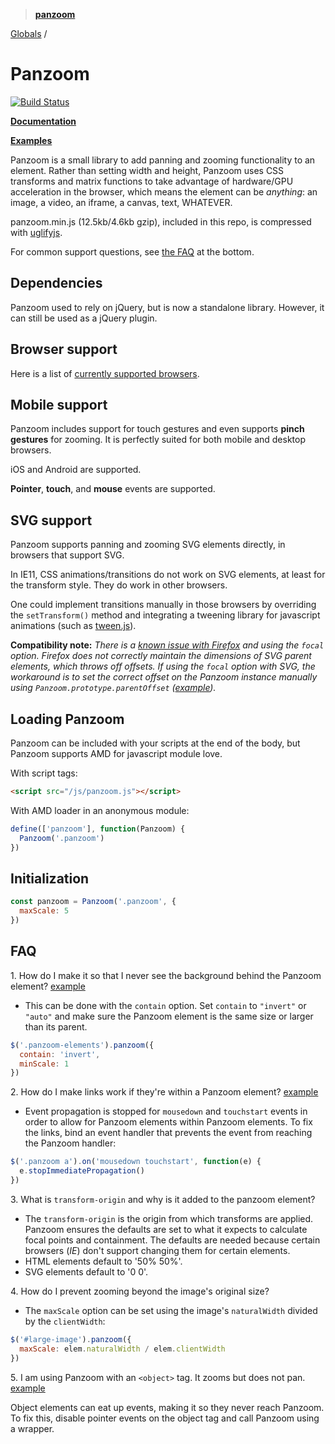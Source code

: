 > **[panzoom](README.md)**

[Globals](globals.md) /

# Panzoom

[![Build Status](https://travis-ci.org/timmywil/panzoom.png?branch=master)](https://travis-ci.org/timmywil/panzoom)

**[Documentation](./docs/)**

**[Examples](https://timmywil.com/panzoom/test/demo/)**

Panzoom is a small library to add panning and zooming functionality to an element.
Rather than setting width and height, Panzoom uses CSS transforms and matrix functions to take advantage of hardware/GPU acceleration in the browser, which means the element can be _anything_: an image, a video, an iframe, a canvas, text, WHATEVER.

panzoom.min.js (12.5kb/4.6kb gzip), included in this repo, is compressed with [uglifyjs](https://github.com/mishoo/UglifyJS).

For common support questions, see [the FAQ](https://github.com/timmywil/panzoom#faq) at the bottom.

## Dependencies

Panzoom used to rely on jQuery, but is now a standalone library. However, it can still be used as a jQuery plugin.

## Browser support

Here is a list of [currently supported browsers](https://browserl.ist/?q=%3E0.25%25%2C+not+op_mini+all).

## Mobile support

Panzoom includes support for touch gestures and even supports **pinch gestures** for zooming. It is perfectly suited for both mobile and desktop browsers.

iOS and Android are supported.

**Pointer**, **touch**, and **mouse** events are supported.

## SVG support

Panzoom supports panning and zooming SVG elements directly, in browsers that support SVG.

In IE11, CSS animations/transitions do not work on SVG elements, at least for the transform style. They do work in other browsers.

One could implement transitions manually in those browsers by overriding the `setTransform()` method and integrating a tweening library for javascript animations (such as [tween.js](http://www.createjs.com/#!/TweenJS)).

**Compatibility note:** _There is a [known issue with Firefox](https://bugzilla.mozilla.org/show_bug.cgi?id=530985) and using the `focal` option. Firefox does not correctly maintain the dimensions of SVG parent elements, which throws off offsets. If using the `focal` option with SVG, the workaround is to set the correct offset on the Panzoom instance manually using `Panzoom.prototype.parentOffset` ([example](http://jsfiddle.net/timmywil/Vu8nA/))._

## Loading Panzoom

Panzoom can be included with your scripts at the end of the body,
but Panzoom supports AMD for javascript module love.

With script tags:

```html
<script src="/js/panzoom.js"></script>
```

With AMD loader in an anonymous module:

```js
define(['panzoom'], function(Panzoom) {
  Panzoom('.panzoom')
})
```

## Initialization

```js
const panzoom = Panzoom('.panzoom', {
  maxScale: 5
})
```

## FAQ

1\. How do I make it so that I never see the background behind the Panzoom element? [example](http://codepen.io/timmywil/pen/qjvBF)

- This can be done with the `contain` option. Set `contain` to `"invert"` or `"auto"` and make sure the Panzoom element is the same size or larger than its parent.

```js
$('.panzoom-elements').panzoom({
  contain: 'invert',
  minScale: 1
})
```

2\. How do I make links work if they're within a Panzoom element? [example](http://codepen.io/timmywil/pen/bFiqy)

- Event propagation is stopped for `mousedown` and `touchstart` events in order to allow for Panzoom elements within Panzoom elements. To fix the links, bind an event handler that prevents the event from reaching the Panzoom handler:

```js
$('.panzoom a').on('mousedown touchstart', function(e) {
  e.stopImmediatePropagation()
})
```

3\. What is `transform-origin` and why is it added to the panzoom element?

- The `transform-origin` is the origin from which transforms are applied. Panzoom ensures the defaults are set to what it expects to calculate focal points and containment. The defaults are needed because certain browsers (_IE_) don't support changing them for certain elements.
- HTML elements default to '50% 50%'.
- SVG elements default to '0 0'.

4\. How do I prevent zooming beyond the image's original size?

- The `maxScale` option can be set using the image's `naturalWidth` divided by the `clientWidth`:

```js
$('#large-image').panzoom({
  maxScale: elem.naturalWidth / elem.clientWidth
})
```

5\. I am using Panzoom with an `<object>` tag. It zooms but does not pan. [example](http://codepen.io/timmywil/pen/qNpykA)

Object elements can eat up events, making it so they never reach Panzoom. To fix this, disable pointer events on the object tag and call Panzoom using a wrapper.